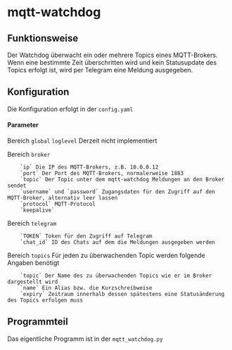 # mqtt-watchdog

## Funktionsweise
Der Watchdog überwacht ein oder mehrere Topics eines MQTT-Brokers. Wenn eine bestimmte Zeit überschritten wird und kein Statusupdate des Topics erfolgt ist, wird per Telegram eine Meldung ausgegeben.

## Konfiguration
Die Konfiguration erfolgt in der ```config.yaml``` 
#### Parameter
Bereich `global`
    `loglevel` Derzeit nicht implementiert

Bereich `broker`
```
    `ip` Die IP des MQTT-Brokers, z.B. 10.0.0.12
    `port` Der Port des MQTT-Brokers, normalerweise 1883
    `topic` Der Topic unter dem mqtt-watchdog Meldungen an den Broker sendet
    `username` und `password` Zugangsdaten für den Zugriff auf den MQTT-Broker, alternativ leer lassen
    `protocol` MQTT-Protocol
    `keepalive` 
```

Bereich `telegram`
```
    `TOKEN` Token für den Zugriff auf Telegram
    `chat_id` ID des Chats auf dem die Meldungen ausgegeben werden
```

Bereich `topics`
Für jeden zu überwachenden Topic werden folgende Angaben benötigt
```
    `topic` Der Name des zu überwachenden Topics wie er im Broker dargestellt wird
    `name` Ein Alias bzw. die Kurzschreibweise 
    `expiry` Zeitraum innerhalb dessen spätestens eine Statusänderung des Topics erfolgen muss
```

## Programmteil
Das eigentliche Programm ist in der ```mqtt_watchdog.py```